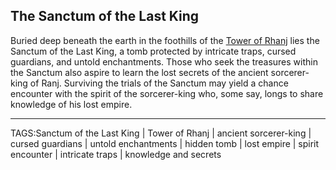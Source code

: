 ## The Sanctum of the Last King

Buried deep beneath the earth in the foothills of the [Tower of Rhanj](../Places/Tower_of_Rhanj.md) lies the Sanctum of the Last King, a tomb protected by intricate traps, cursed guardians, and untold enchantments. Those who seek the treasures within the Sanctum also aspire to learn the lost secrets of the ancient sorcerer-king of Ranj. Surviving the trials of the Sanctum may yield a chance encounter with the spirit of the sorcerer-king who, some say, longs to share knowledge of his lost empire.


---

TAGS:Sanctum of the Last King | Tower of Rhanj | ancient sorcerer-king | cursed guardians | untold enchantments | hidden tomb | lost empire | spirit encounter | intricate traps | knowledge and secrets
